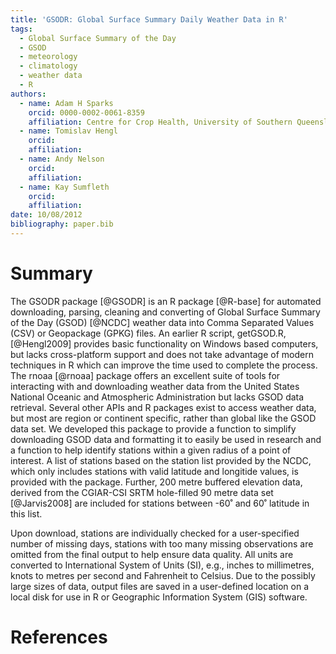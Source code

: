 ```yaml
---
title: 'GSODR: Global Surface Summary Daily Weather Data in R'
tags:
  - Global Surface Summary of the Day
  - GSOD
  - meteorology
  - climatology
  - weather data
  - R
authors:
  - name: Adam H Sparks
    orcid: 0000-0002-0061-8359
    affiliation: Centre for Crop Health, University of Southern Queensland, Toowoomba, Queensland, Australia
  - name: Tomislav Hengl
    orcid: 
    affiliation: 
  - name: Andy Nelson
    orcid: 
    affiliation: 
  - name: Kay Sumfleth
    orcid: 
    affiliation: 
date: 10/08/2012
bibliography: paper.bib
---
```


# Summary

The GSODR package [@GSODR] is an R package [@R-base] for automated
downloading, parsing, cleaning and converting of Global Surface Summary of the
Day (GSOD) [@NCDC] weather data into Comma Separated Values (CSV) or
Geopackage (GPKG) files. An earlier R script, getGSOD.R, [@Hengl2009] provides
basic functionality on Windows based computers, but lacks cross-platform support
and does not take advantage of modern techniques in R which can improve the
time used to complete the process. The rnoaa [@rnoaa] package offers an
excellent suite of tools for interacting with and downloading weather data from
the United States National Oceanic and Atmospheric Administration but lacks
GSOD data retrieval. Several other APIs and R packages exist to access weather
data, but most are region or continent specific, rather than global like the
GSOD data set. We developed this package to provide a function to simplify
downloading GSOD data and formatting it to easily be used in research and a
function to help identify stations within a given radius of a point of interest.
A list of stations based on the station list provided by the NCDC, which only
includes stations with valid latitude and longitide values, is provided with the
package. Further, 200 metre buffered elevation data, derived from the CGIAR-CSI
SRTM hole-filled 90 metre data set [@Jarvis2008] are included for stations
between -60˚ and 60˚ latitude in this list.

Upon download, stations are individually checked for a user-specified number of
missing days, stations with too many missing observations are omitted from the
final output to help ensure data quality. All units are converted to
International System of Units (SI), e.g., inches to millimetres, knots to metres
per second and Fahrenheit to Celsius. Due to the possibly large sizes of data,
output files are saved in a user-defined location on a local disk for use in
R or Geographic Information System (GIS) software.

# References


